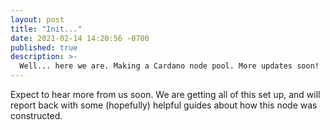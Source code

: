 ```yaml
---
layout: post
title: "Init..."
date: 2021-02-14 14:20:56 -0700
published: true
description: >-
  Well... here we are. Making a Cardano node pool. More updates soon!
---
```


Expect to hear more from us soon. We are getting all of this set up, and will
report back with some (hopefully) helpful guides about how this node was
constructed.

